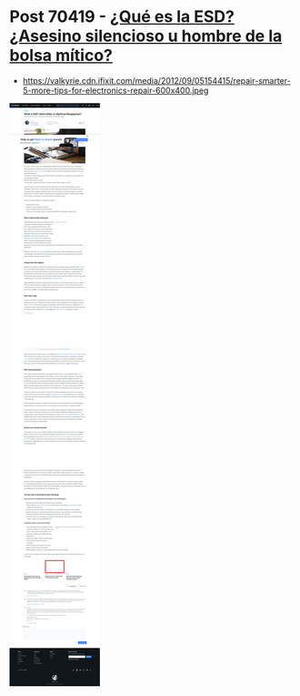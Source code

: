 # Post 70419 - [¿Qué es la ESD? ¿Asesino silencioso u hombre de la bolsa mítico?](https://www.ifixit.com/News/70419/que-es-la-esd-asesino-silencioso-u-hombre-de-la-bolsa-mitico)

- https://valkyrie.cdn.ifixit.com/media/2012/09/05154415/repair-smarter-5-more-tips-for-electronics-repair-600x400.jpeg

![screencap](screenshots/a108e98c-7c0a-43ee-bf99-bfc69fdfb17c.png)
